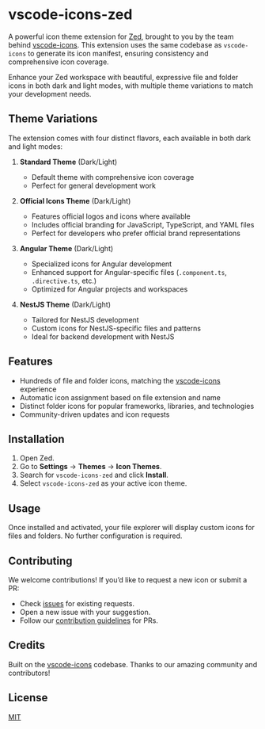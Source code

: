 # vscode-icons-zed

A powerful icon theme extension for [Zed](https://zed.dev), brought to you by the team behind [vscode-icons](https://github.com/vscode-icons/vscode-icons). This extension uses the same codebase as `vscode-icons` to generate its icon manifest, ensuring consistency and comprehensive icon coverage.

Enhance your Zed workspace with beautiful, expressive file and folder icons in both dark and light modes, with multiple theme variations to match your development needs.

## Theme Variations

The extension comes with four distinct flavors, each available in both dark and light modes:

1. **Standard Theme** (Dark/Light)
   - Default theme with comprehensive icon coverage
   - Perfect for general development work

1. **Official Icons Theme** (Dark/Light)
   - Features official logos and icons where available
   - Includes official branding for JavaScript, TypeScript, and YAML files
   - Perfect for developers who prefer official brand representations

1. **Angular Theme** (Dark/Light)
   - Specialized icons for Angular development
   - Enhanced support for Angular-specific files (`.component.ts`, `.directive.ts`, etc.)
   - Optimized for Angular projects and workspaces

1. **NestJS Theme** (Dark/Light)
   - Tailored for NestJS development
   - Custom icons for NestJS-specific files and patterns
   - Ideal for backend development with NestJS


## Features

- Hundreds of file and folder icons, matching the [vscode-icons](https://github.com/vscode-icons/vscode-icons) experience
- Automatic icon assignment based on file extension and name
- Distinct folder icons for popular frameworks, libraries, and technologies
- Community-driven updates and icon requests

## Installation

1. Open Zed.
2. Go to **Settings** → **Themes** → **Icon Themes**.
3. Search for `vscode-icons-zed` and click **Install**.
4. Select `vscode-icons-zed` as your active icon theme.

## Usage

Once installed and activated, your file explorer will display custom icons for files and folders. No further configuration is required.

## Contributing

We welcome contributions! If you’d like to request a new icon or submit a PR:

- Check [issues](https://github.com/vscode-icons/vscode-icons/issues) for existing requests.
- Open a new issue with your suggestion.
- Follow our [contribution guidelines](https://github.com/vscode-icons/vscode-icons/wiki/Contributing) for PRs.

## Credits

Built on the [vscode-icons](https://github.com/vscode-icons/vscode-icons) codebase. Thanks to our amazing community and contributors!

## License

[MIT](LICENSE)
